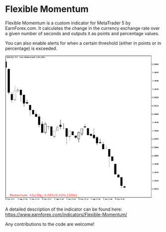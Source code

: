 # Flexible Momentum

Flexible Momentum is a custom indicator for MetaTrader 5 by EarnForex.com. It calculates the change in the currency exchange rate over a given number of seconds and outputs it as points and percentage values.

You can also enable alerts for when a certain threshold (either in points or in percentage) is exceeded.

![Flexible Momentum indicator signals a large price change  a EUR/USD chart over the GBP/USD chart](https://github.com/EarnForex/FlexibleMomentum/blob/main/README_Images/flexible-momentum-signals-large-price-change-mt5.png)

A detailed description of the indicator can be found here:
https://www.earnforex.com/indicators/Flexible-Momentum/

Any contributions to the code are welcome!

